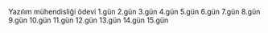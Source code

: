 Yazılım mühendisliği ödevi
1.gün
2.gün 
3.gün
4.gün
5.gün
6.gün 
7.gün
8.gün
9.gün
10.gün
11.gün
12.gün
13.gün
14.gün
15.gün
